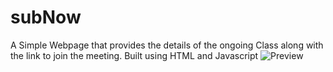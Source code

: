 # subNow
A Simple Webpage that provides the details of the ongoing Class along with the link to join the meeting.
Built using HTML and Javascript
![Preview](https://raw.githubusercontent.com/madhavbiju/subNow/main/Preview.png)
